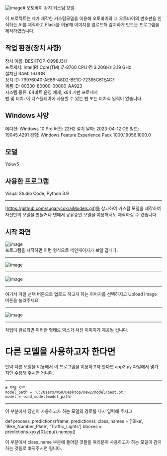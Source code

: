 ![image](https://github.com/sugarycok/yolov5.project/assets/167059284/39d9dbb1-6ba4-47db-aa38-b4ddeff52654)# 오토바이 감지 커스텀 모델.

이 프로젝트는 제가 제작한 커스텀모델을 이용해 오토바이와 그 오토바이의 번호판을 인식하는 AI를 제작하고 Flask를 이용해 이미지를 업로드해 감지하게 만드는 프로그램을 제작하였습니다.<br>

## 작업 환경(장치 사향)
장치 이름:	DESKTOP-O998J3H<br>
프로세서:	Intel(R) Core(TM) i7-8700 CPU @ 3.20GHz   3.19 GHz<br>
설치된 RAM:	16.0GB<br>
장치 ID:	79976040-AE86-48D2-BE1C-72385C61EAC7<br>
제품 ID:	00330-80000-00000-AA923<br>
시스템 종류:	64비트 운영 체제, x64 기반 프로세서<br>
펜 및 터치:	이 디스플레이에 사용할 수 있는 펜 또는 터치식 입력이 없습니다.<br>

## Windows 사양
에디션:	Windows 10 Pro
버전:	22H2
설치 날짜:	‎2023-‎04-‎12
OS 빌드:	19045.4291
경험:	Windows Feature Experience Pack 1000.19056.1000.0

## 모댈
Yolov5

## 사용한 프로그램
Visual Studio Code, Python 3.9
***
[https://github.com/sugarycok/aiModels.git]를 참고하여 커스텀 모델을 제작하여 자신만의 모델을 만들거나 넷에서 공유중인 모델을 이용해서도 제작하실 수 있습니다.<br>

## 시작 화면
![image](https://github.com/sugarycok/yolov5.project/assets/167059284/bff33204-af1b-491d-a2a3-e67807941857)<br>
프로그램을 시작하면 이런 형식으로 메인페이지가 보일 겁니다.<br>

***

![image](https://github.com/sugarycok/yolov5.project/assets/167059284/fc6f0137-082e-422d-bad1-91f63cc35e7b)
***
![image](https://github.com/sugarycok/yolov5.project/assets/167059284/0c0f8e41-ef7f-44cc-b244-5a91b6fc7518)
***
여기서 파일 선택 버튼으로 업로드 하고자 하는 이미지를 선택하지고 Upload Image 버튼을 눌러주세요<br>

***
![image](https://github.com/sugarycok/yolov5.project/assets/167059284/630d461e-fcbe-4690-a9a8-e195f87fe35a)
***
작업이 완료되면 이러한 형태로 박스가 쳐진 이미지가 제공될 겁니다.<br>

# 다른 모델을 사용하고자 한다면

만약 다른 모델을 이용해서 이 프로그램을 이용하고자 한다면 app2.py 파일에서 몇가지만 수정해 주시면 됩니다.<br>
***
    # 모델 로드
    model_path = 'C:/Users/WSU/Desktop/new2/model/best.pt'
    model = load_model(model_path)
***
이 부분에서 당신이 사용하고자 하는 모델의 경로를 다시 입력해 주시고<br>

def process_predictions(frame, predictions):
    class_names = ['Bike', 'Bike_Number_Plate', 'Traffic_Lights']
    bboxes = predictions.xyxy[0].cpu().numpy()  

이 부분에서 class_name 부분에 들어갈 것들을 여러분이 사용하고자 하는 모델이 감지하는 것들로 바꿔주시면 됩니다.<br>
